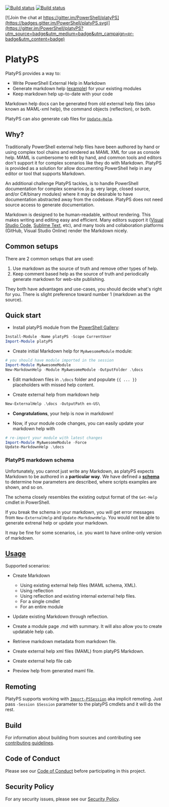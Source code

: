 [![Build status](https://ci.appveyor.com/api/projects/status/u65tnar0cfkmqywl/branch/master?svg=true)](https://ci.appveyor.com/project/PowerShell/markdown-maml/branch/master)
[![Build status](https://travis-ci.org/PowerShell/platyPS.svg?branch=master)](https://travis-ci.org/PowerShell/platyPS/builds)

[![Join the chat at https://gitter.im/PowerShell/platyPS](https://badges.gitter.im/PowerShell/platyPS.svg)](https://gitter.im/PowerShell/platyPS?utm_source=badge&utm_medium=badge&utm_campaign=pr-badge&utm_content=badge)

# PlatyPS

PlatyPS provides a way to:

* Write PowerShell External Help in Markdown
* Generate markdown help ([example](docs/Update-MarkdownHelp.md)) for your existing modules
* Keep markdown help up-to-date with your code

Markdown help docs can be generated from old external help files (also known as MAML-xml help), the command objects (reflection), or both.

PlatyPS can also generate cab files for [`Update-Help`](https://technet.microsoft.com/en-us/library/hh849720.aspx).

## Why?

Traditionally PowerShell external help files have been authored by hand or using complex tool chains and rendered as MAML XML for use as console help.
MAML is cumbersome to edit by hand, and common tools and editors don't support it for complex scenarios like they do with Markdown. PlatyPS is provided as a solution for allow documenting PowerShell help in any editor or tool that supports Markdown.

An additional challenge PlatyPS tackles, is to handle PowerShell documentation for complex scenarios (e.g. very large, closed source, and/or C#/binary modules) where it may be desirable to have documentation abstracted away from the codebase. PlatyPS does not need source access to generate documentation.

Markdown is designed to be human-readable, without rendering. This makes writing and editing easy and efficient. 
Many editors support it ([Visual Studio Code](https://code.visualstudio.com/), [Sublime Text](http://www.sublimetext.com/), etc), and many tools and collaboration platforms (GitHub, Visual Studio Online) render the Markdown nicely.

## Common setups

There are 2 common setups that are used:

1. Use markdown as the source of truth and remove other types of help.
2. Keep comment based help as the source of truth and periodically generate markdown for web-site publishing.

They both have advantages and use-cases, you should decide what's right for you.
There is slight preference toward number 1 (markdown as the source).

## Quick start

* Install platyPS module from the [PowerShell Gallery](https://www.powershellgallery.com/packages/platyPS):

```powershell
Install-Module -Name platyPS -Scope CurrentUser
Import-Module platyPS
```

* Create initial Markdown help for `MyAwesomeModule` module:

```powershell
# you should have module imported in the session
Import-Module MyAwesomeModule
New-MarkdownHelp -Module MyAwesomeModule -OutputFolder .\docs
```

* Edit markdown files in `.\docs` folder and populate `{{ ... }}` placeholders with missed help content.

* Create external help from markdown help

```powershell
New-ExternalHelp .\docs -OutputPath en-US\
```

* **Congratulations**, your help is now in markdown!

* Now, if your module code changes, you can easily update your markdown help with

```powershell
# re-import your module with latest changes
Import-Module MyAwesomeModule -Force
Update-MarkdownHelp .\docs
```

### PlatyPS markdown schema

Unfortunately, you cannot just write any Markdown, as platyPS expects Markdown to be authored in a **particular way**.
We have defined a [**schema**](platyPS.schema.md) to determine how parameters are described, where scripts examples are shown, and so on.

The schema closely resembles the existing output format of the `Get-Help` cmdlet in PowerShell. 

If you break the schema in your markdown, you will get error messages from `New-ExternalHelp` and `Update-MarkdownHelp`.
You would not be able to generate extrenal help or update your markdown.

It may be fine for some scenarios, i.e. you want to have online-only version of markdown.

## [Usage](docs)

Supported scenarios:

*  Create Markdown
    *  Using existing external help files (MAML schema, XML).
    *  Using reflection
    *  Using reflection and existing internal external help files.
    *  For a single cmdlet
    *  For an entire module

*  Update existing Markdown through reflection.

*  Create a module page <ModuleName>.md with summary. It will also allow you to create updatable help cab.

*  Retrieve markdown metadata from markdown file.

*  Create external help xml files (MAML) from platyPS Markdown.

*  Create external help file cab

*  Preview help from generated maml file.

## Remoting

PlatyPS supports working with [`Import-PSSession`](https://docs.microsoft.com/en-us/powershell/module/microsoft.powershell.utility/import-pssession?view=powershell-6) aka implicit remoting.
Just pass `-Session $Session` parameter to the platyPS cmdlets and it will do the rest.

## Build

For information about building from sources and contributing see [contributing guidelines](CONTRIBUTING.md).

## Code of Conduct

Please see our [Code of Conduct](CODE_OF_CONDUCT.md) before participating in this project.

## Security Policy

For any security issues, please see our [Security Policy](SECURITY.md).
